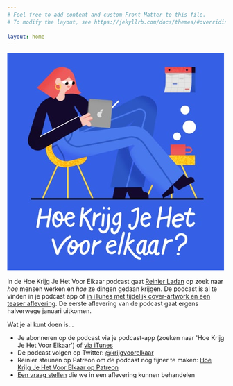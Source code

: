```yaml
---
# Feel free to add content and custom Front Matter to this file.
# To modify the layout, see https://jekyllrb.com/docs/themes/#overriding-theme-defaults

layout: home
---
```


<div class="cover-artwork">
  <img src="/assets/images/HKJHVEK-500px.jpg">
</div>

In de Hoe Krijg Je Het Voor Elkaar podcast gaat [Reinier Ladan](https://reinier.io) op zoek naar _hoe_ mensen werken en _hoe_ ze dingen gedaan krijgen. De podcast is al te vinden in je podcast app of [in iTunes met tijdelijk cover-artwork en een teaser aflevering](https://itunes.apple.com/nl/podcast/hoe-krijg-je-het-voor-elkaar/id1446011449?l=nl). De eerste aflevering van de podcast gaat ergens halverwege januari uitkomen.

Wat je al kunt doen is…

- Je abonneren op de podcast via je podcast-app (zoeken naar 'Hoe Krijg Je Het Voor Elkaar') of [via iTunes](https://itunes.apple.com/nl/podcast/hoe-krijg-je-het-voor-elkaar/id1446011449?l=nl)
- De podcast volgen op Twitter: [@krijgvoorelkaar](https://twitter.com/krijgvoorelkaar)
- Reinier steunen op Patreon om de podcast nog fijner te maken: [Hoe Krijg Je Het Voor Elkaar op Patreon](http://patreon.com/reinier)
- [Een vraag stellen](/stel-een-vraag/) die we in een aflevering kunnen behandelen
